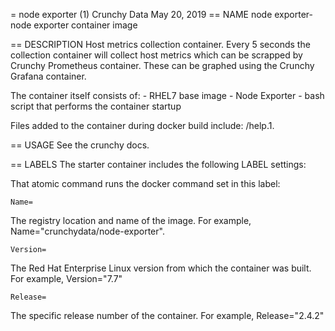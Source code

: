 = node exporter (1)
Crunchy Data
May 20, 2019
== NAME
node exporter- node exporter container image

== DESCRIPTION
Host metrics collection container. Every 5 seconds the collection container will collect host metrics which can be scrapped by Crunchy Prometheus container. These can be graphed using the Crunchy Grafana container.

The container itself consists of:
    - RHEL7 base image
    - Node Exporter
    - bash script that performs the container startup

Files added to the container during docker build include: /help.1.

== USAGE
See the crunchy docs.


== LABELS
The starter container includes the following LABEL settings:

That atomic command runs the docker command set in this label:

`Name=`

The registry location and name of the image. For example, Name="crunchydata/node-exporter".

`Version=`

The Red Hat Enterprise Linux version from which the container was built. For example, Version="7.7"

`Release=`

The specific release number of the container. For example, Release="2.4.2"
